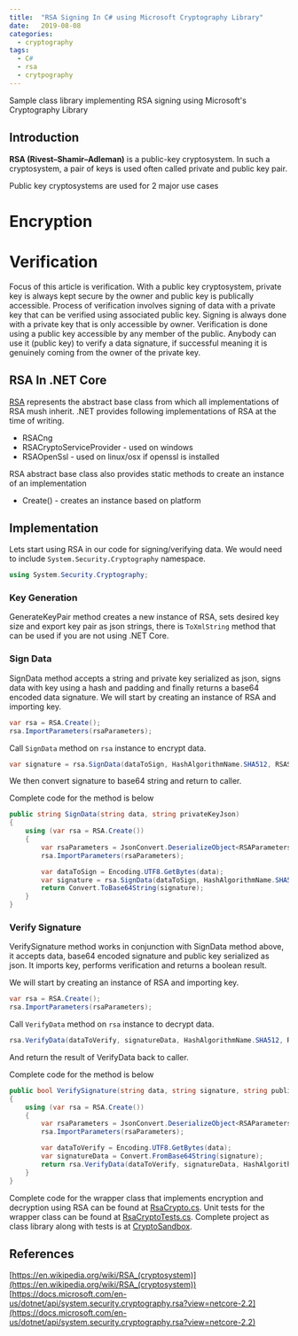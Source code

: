 ```yaml
---
title:  "RSA Signing In C# using Microsoft Cryptography Library"
date:   2019-08-08
categories:
  - cryptography
tags:
  - C#
  - rsa
  - crytpography
---
```

Sample class library implementing RSA signing using Microsoft's Cryptography Library

## Introduction
**RSA (Rivest–Shamir–Adleman)** is a public-key cryptosystem. In such a cryptosystem, a pair of keys is used often called private and public key pair.

Public key cryptosystems are used for 2 major use cases
# Encryption
# Verification

Focus of this article is verification. With a public key cryptosystem, private key is always kept secure by the owner and public key is publically accessible. Process of verification involves signing of data with a private key that can be verified using associated public key. Signing is always done with a private key that is only accessible by owner. Verification is done using a public key accessible by any member of the public. Anybody can use it (public key) to verify a data signature, if successful meaning it is genuinely coming from the owner of the private key.

## RSA In .NET Core
[RSA](https://docs.microsoft.com/en-us/dotnet/api/system.security.cryptography.rsa?view=netcore-2.2) represents the abstract base class from which all implementations of RSA mush inherit. .NET provides following implementations of RSA at the time of writing.
* RSACng
* RSACryptoServiceProvider - used on windows
* RSAOpenSsl - used on linux/osx if openssl is installed

RSA abstract base class also provides static methods to create an instance of an implementation
* Create() - creates an instance based on platform

## Implementation
Lets start using RSA in our code for signing/verifying data. We would need to include `System.Security.Cryptography` namespace.

```csharp
using System.Security.Cryptography;
```

### Key Generation
GenerateKeyPair method creates a new instance of RSA, sets desired key size and export key pair as json strings, there is `ToXmlString` method that can be used if you are not using .NET Core.

### Sign Data
SignData method accepts a string and private key serialized as json, signs data with key using a hash and padding and finally returns a base64 encoded data signature.
We will start by creating an instance of RSA and importing key.
```csharp
var rsa = RSA.Create();
rsa.ImportParameters(rsaParameters);
```
Call `SignData` method on `rsa` instance to encrypt data.
```csharp
var signature = rsa.SignData(dataToSign, HashAlgorithmName.SHA512, RSASignaturePadding.Pkcs1);
```
We then convert signature to base64 string and return to caller.

Complete code for the method is below
```csharp
public string SignData(string data, string privateKeyJson)
{
    using (var rsa = RSA.Create())
    {
        var rsaParameters = JsonConvert.DeserializeObject<RSAParameters>(privateKeyJson);
        rsa.ImportParameters(rsaParameters);

        var dataToSign = Encoding.UTF8.GetBytes(data);
        var signature = rsa.SignData(dataToSign, HashAlgorithmName.SHA512, RSASignaturePadding.Pkcs1);
        return Convert.ToBase64String(signature);
    }
}
```

### Verify Signature
VerifySignature method works in conjunction with SignData method above, it accepts data, base64 encoded signature and public key serialized as json. It imports key, performs verification and returns a boolean result.

We will start by creating an instance of RSA and importing key.
```csharp
var rsa = RSA.Create();
rsa.ImportParameters(rsaParameters);
```
Call `VerifyData` method on `rsa` instance to decrypt data.
```csharp
rsa.VerifyData(dataToVerify, signatureData, HashAlgorithmName.SHA512, RSASignaturePadding.Pkcs1);
```
And return the result of VerifyData back to caller.

Complete code for the method is below
```csharp
public bool VerifySignature(string data, string signature, string publicKeyJson)
{
    using (var rsa = RSA.Create())
    {
        var rsaParameters = JsonConvert.DeserializeObject<RSAParameters>(publicKeyJson);
        rsa.ImportParameters(rsaParameters);

        var dataToVerify = Encoding.UTF8.GetBytes(data);
        var signatureData = Convert.FromBase64String(signature);
        return rsa.VerifyData(dataToVerify, signatureData, HashAlgorithmName.SHA512, RSASignaturePadding.Pkcs1);
    }
}
```

Complete code for the wrapper class that implements encryption and decryption using RSA can be found at [RsaCrypto.cs](https://github.com/kashifsoofi/crypto-sandbox/blob/master/dotnet/src/Sandbox.Crypto/RsaCrypto.cs). Unit tests for the wrapper class can be found at [RsaCryptoTests.cs](https://github.com/kashifsoofi/crypto-sandbox/blob/master/dotnet/test/Sandbox.Crypto.Tests/RsaCryptoTests.cs). Complete project as class library along with tests is at [CryptoSandbox](https://github.com/kashifsoofi/crypto-sandbox/tree/master/dotnet).

## References
[https://en.wikipedia.org/wiki/RSA_(cryptosystem)](https://en.wikipedia.org/wiki/RSA_(cryptosystem))
[https://docs.microsoft.com/en-us/dotnet/api/system.security.cryptography.rsa?view=netcore-2.2](https://docs.microsoft.com/en-us/dotnet/api/system.security.cryptography.rsa?view=netcore-2.2)
